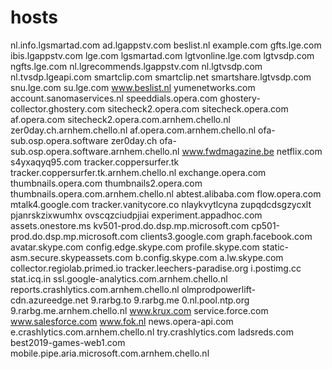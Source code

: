 # hosts
nl.info.lgsmartad.com
ad.lgappstv.com
beslist.nl
example.com
gfts.lge.com
ibis.lgappstv.com
lge.com
lgsmartad.com
lgtvonline.lge.com
lgtvsdp.com
ngfts.lge.com
nl.lgrecommends.lgappstv.com
nl.lgtvsdp.com
nl.tvsdp.lgeapi.com
smartclip.com
smartclip.net
smartshare.lgtvsdp.com
snu.lge.com
su.lge.com
www.beslist.nl
yumenetworks.com
account.sanomaservices.nl
speeddials.opera.com
ghostery-collector.ghostery.com
sitecheck2.opera.com
sitecheck.opera.com
af.opera.com
sitecheck2.opera.com.arnhem.chello.nl
zer0day.ch.arnhem.chello.nl
af.opera.com.arnhem.chello.nl
ofa-sub.osp.opera.software
zer0day.ch
ofa-sub.osp.opera.software.arnhem.chello.nl
www.fwdmagazine.be
netflix.com
s4yxaqyq95.com
tracker.coppersurfer.tk
tracker.coppersurfer.tk.arnhem.chello.nl
exchange.opera.com
thumbnails.opera.com
thumbnails2.opera.com
thumbnails.opera.com.arnhem.chello.nl
abtest.alibaba.com
flow.opera.com
mtalk4.google.com
tracker.vanitycore.co
nlaykvytlcyna
zupqdcdsgzycxlt
pjanrskzixwumhx
ovscqzciudpjiai
experiment.appadhoc.com
assets.onestore.ms
kv501-prod.do.dsp.mp.microsoft.com
cp501-prod.do.dsp.mp.microsoft.com
clients3.google.com
graph.facebook.com
avatar.skype.com
config.edge.skype.com
profile.skype.com
static-asm.secure.skypeassets.com
b.config.skype.com
a.lw.skype.com
collector.regiolab.primed.io
tracker.leechers-paradise.org
i.postimg.cc
stat.icq.in
ssl.google-analytics.com.arnhem.chello.nl
reports.crashlytics.com.arnhem.chello.nl
olmprodpowerlift-cdn.azureedge.net
9.rarbg.to
9.rarbg.me
0.nl.pool.ntp.org
9.rarbg.me.arnhem.chello.nl
www.krux.com
service.force.com
www.salesforce.com
www.fok.nl
news.opera-api.com
e.crashlytics.com.arnhem.chello.nl
try.crashlytics.com
ladsreds.com
best2019-games-web1.com
mobile.pipe.aria.microsoft.com.arnhem.chello.nl
